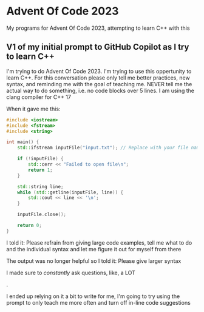 # Advent Of Code 2023

My programs for Advent Of Code 2023, attempting to learn C++ with this

## V1 of my initial prompt to GitHub Copilot as I try to learn C++

I'm trying to do Advent Of Code 2023. I'm trying to use this oppertunity to learn C++. For this conversation please only tell me better practices, new syntax, and reminding me with the goal of teaching me. NEVER tell me the actual way to do something, i.e. no code blocks over 5 lines.
I am using the clang compiler for C++ 17

When it gave me this:

```cpp
#include <iostream>
#include <fstream>
#include <string>

int main() {
    std::ifstream inputFile("input.txt"); // Replace with your file name

    if (!inputFile) {
        std::cerr << "Failed to open file\n";
        return 1;
    }

    std::string line;
    while (std::getline(inputFile, line)) {
        std::cout << line << '\n';
    }

    inputFile.close();

    return 0;
}
```

I told it: Please refrain from giving large code examples, tell me what to do and the individual syntax and let me figure it out for myself from there

The output was no longer helpful so I told it: Please give larger syntax

I made sure to *constantly* ask questions, like, a LOT

.

I ended up relying on it a bit to write for me, I'm going to try using the prompt to only teach me more often and turn off in-line code suggestions
